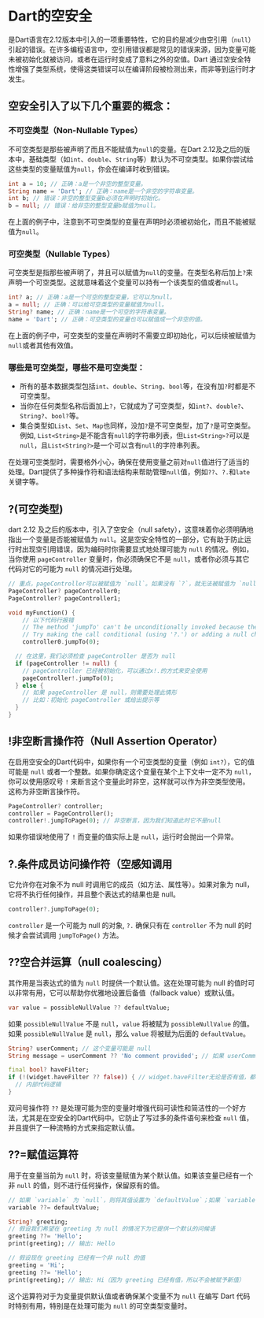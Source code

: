 # Dart的空安全

是Dart语言在2.12版本中引入的一项重要特性，它的目的是减少由空引用（`null`）引起的错误。在许多编程语言中，空引用错误都是常见的错误来源，因为变量可能未被初始化就被访问，或者在运行时变成了意料之外的空值。Dart 通过空安全特性增强了类型系统，使得这类错误可以在编译阶段被检测出来，而非等到运行时才发生。

## 空安全引入了以下几个重要的概念：

### 不可空类型（Non-Nullable Types）

不可空类型是那些被声明了而且不能赋值为`null`的变量。在Dart 2.12及之后的版本中，基础类型（如`int`、`double`、`String`等）默认为不可空类型。如果你尝试给这些类型的变量赋值为`null`，你会在编译时收到错误。

```dart
int a = 10; // 正确：a是一个非空的整型变量。
String name = 'Dart'; // 正确：name是一个非空的字符串变量。
int b; // 错误：非空的整型变量b必须在声明时初始化。
b = null; // 错误：给非空的整型变量b赋值为null。
```
在上面的例子中，注意到不可空类型的变量在声明时必须被初始化，而且不能被赋值为`null`。

### 可空类型（Nullable Types）

可空类型是指那些被声明了，并且可以赋值为`null`的变量。在类型名称后加上`?`来声明一个可空类型。这就意味着这个变量可以持有一个该类型的值或者`null`。

```dart
int? a; // 正确：a是一个可空的整型变量，它可以为null。
a = null; // 正确：可以给可空类型的变量赋值为null。
String? name; // 正确：name是一个可空的字符串变量。
name = 'Dart'; // 正确：可空类型的变量也可以赋值成一个非空的值。
```

在上面的例子中，可空类型的变量在声明时不需要立即初始化，可以后续被赋值为`null`或者其他有效值。

### 哪些是可空类型，哪些不是可空类型：
- 所有的基本数据类型包括`int`、`double`、`String`、`bool`等，在没有加`?`时都是不可空类型。
- 当你在任何类型名称后面加上`?`，它就成为了可空类型，如`int?`、`double?`、`String?`、`bool?`等。
- 集合类型如`List`、`Set`、`Map`也同样，没加`?`是不可空类型，加了`?`是可空类型。例如, `List<String>`是不能含有`null`的字符串列表，但`List<String>?`可以是`null`，且`List<String?>`是一个可以含有`null`的字符串列表。

在处理可空类型时，需要格外小心，确保在使用变量之前对`null`值进行了适当的处理。Dart提供了多种操作符和语法结构来帮助管理`null`值，例如`??`、`?.`和`late`关键字等。 

## ?(可空类型)

dart 2.12 及之后的版本中，引入了空安全（null safety），这意味着你必须明确地指出一个变量是否能被赋值为 `null`。这是空安全特性的一部分，它有助于防止运行时出现空引用错误，因为编码时你需要显式地处理可能为 `null` 的情况。例如，当你使用 `pageController` 变量时，你必须确保它不是 `null`，或者你必须与其它代码对它的可能为 `null` 的情况进行处理。

```dart
// 重点，pageController可以被赋值为 `null`。如果没有 `?`，就无法被赋值为 `null`，如果企图这么做，编译时将会报错。
PageController? pageController0; 
PageController? pageController1; 

void myFunction() {
    // 以下代码行报错
    // The method 'jumpTo' can't be unconditionally invoked because the receiver can be 'null'.
    // Try making the call conditional (using '?.') or adding a null check to the target ('!').
    controller0.jumpTo(0); 

  // 在这里，我们必须检查 pageController 是否为 null
  if (pageController != null) {
    // pageController 已经被初始化，可以通过x!.的方式来安全使用
    pageController!.jumpTo(0);
  } else {
    // 如果 pageController 是 null，则需要处理此情形
    // 比如：初始化 pageController 或给出提示等
  }
}
```

## !非空断言操作符（Null Assertion Operator）

 在启用空安全的Dart代码中，如果你有一个可空类型的变量（例如 `int?`），它的值可能是 `null` 或者一个整数。如果你确定这个变量在某个上下文中一定不为 `null`，你可以使用感叹号 `!` 来断言这个变量此时非空，这样就可以作为非空类型使用。这称为非空断言操作符。

```dart
PageController? controller;
controller = PageController();
controller!.jumpToPage(0); // 非空断言，因为我们知道此时它不是null
```

如果你错误地使用了 `!` 而变量的值实际上是 `null`，运行时会抛出一个异常。

## ?.条件成员访问操作符（空感知调用

它允许你在对象不为 null 时调用它的成员（如方法、属性等）。如果对象为 null，它将不执行任何操作，并且整个表达式的结果也是 null。

```dart
controller?.jumpToPage(0);
```

`controller` 是一个可能为 null 的对象, `?.` 确保只有在 `controller` 不为 null 的时候才会尝试调用 `jumpToPage()` 方法。


## ??空合并运算（null coalescing）

其作用是当表达式的值为 `null` 时提供一个默认值。这在处理可能为 null 的值时可以非常有用，它可以帮助你优雅地设置后备值（fallback value）或默认值。

```dart
var value = possibleNullValue ?? defaultValue;
```

如果 `possibleNullValue` 不是 `null`，`value` 将被赋为 `possibleNullValue` 的值。如果 `possibleNullValue` 是 `null`，那么 `value` 将被赋为后面的 `defaultValue`。

```dart
String? userComment; // 这个变量可能是 null
String message = userComment ?? 'No comment provided'; // 如果 userComment 是 null，则使用默认字符串

final bool? haveFilter;
if (!(widget.haveFilter ?? false)) { // widget.haveFilter无论是否有值，都会返回一个bool值
  // 内部代码逻辑
}
```

双问号操作符 `??` 是处理可能为空的变量时增强代码可读性和简洁性的一个好方法，尤其是在空安全的Dart代码中。它防止了写过多的条件语句来检查 `null` 值，并且提供了一种流畅的方式来指定默认值。 

## ??=赋值运算符

用于在变量当前为 `null` 时，将该变量赋值为某个默认值。如果该变量已经有一个非 `null` 的值，则不进行任何操作，保留原有的值。

```dart
// 如果 `variable` 为 `null`，则将其值设置为 `defaultValue`；如果 `variable` 已经有值（且不为 `null`），则保留其原有的值。
variable ??= defaultValue;

String? greeting;
// 假设我们希望在 greeting 为 null 的情况下为它提供一个默认的问候语
greeting ??= 'Hello';
print(greeting); // 输出: Hello

// 假设现在 greeting 已经有一个非 null 的值
greeting = 'Hi';
greeting ??= 'Hello';
print(greeting); // 输出: Hi（因为 greeting 已经有值，所以不会被赋予新值）
```

这个运算符对于为变量提供默认值或者确保某个变量不为 `null` 在编写 Dart 代码时特别有用，特别是在处理可能为 `null` 的可空类型变量时。 



